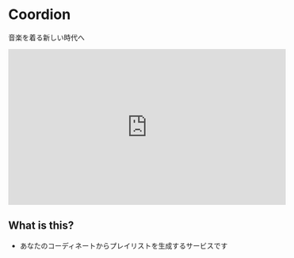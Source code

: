 # Coordion
音楽を着る新しい時代へ

<iframe width="560" height="315" src="https://www.youtube.com/embed/-TLO0vWfOIQ" frameborder="0" allow="autoplay; encrypted-media" allowfullscreen></iframe>

## What is this?
- あなたのコーディネートからプレイリストを生成するサービスです
